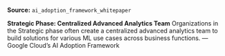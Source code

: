 **Source:** `ai_adoption_framework_whitepaper`

**Strategic Phase: Centralized Advanced Analytics Team**
Organizations in the Strategic phase often create a centralized advanced analytics team to build solutions for various ML use cases across business functions. — Google Cloud’s AI Adoption Framework
